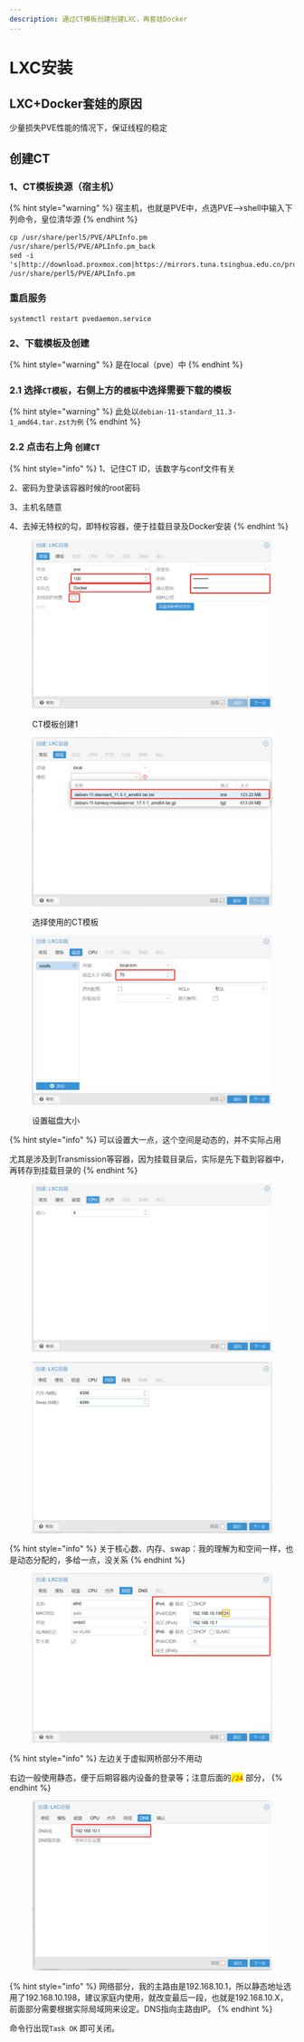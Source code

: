 ```yaml
---
description: 通过CT模板创建创建LXC，再套娃Docker
---
```


# LXC安装

## LXC+Docker套娃的原因

少量损失PVE性能的情况下，保证线程的稳定

## 创建CT

### 1、CT模板换源（宿主机）

{% hint style="warning" %}
宿主机，也就是PVE中，点选PVE-->shell中输入下列命令，皇位清华源
{% endhint %}

```
cp /usr/share/perl5/PVE/APLInfo.pm /usr/share/perl5/PVE/APLInfo.pm_back
sed -i 's|http://download.proxmox.com|https://mirrors.tuna.tsinghua.edu.cn/proxmox|g' /usr/share/perl5/PVE/APLInfo.pm
```

### 重启服务

```
systemctl restart pvedaemon.service
```

### 2、下载模板及创建

{% hint style="warning" %}
是在local（pve）中
{% endhint %}

### 2.1 选择`CT模板`，右侧上方的`模板`中选择需要下载的模板

{% hint style="warning" %}
此处以`debian-11-standard_11.3-1_amd64.tar.zst为例`
{% endhint %}

### 2.2 点击右上角 `创建CT` &#x20;

{% hint style="info" %}
1、记住CT ID，该数字与conf文件有关

2、密码为登录该容器时候的root密码

3、主机名随意

4、去掉无特权的勾，即特权容器，便于挂载目录及Docker安装
{% endhint %}

<figure><img src="../.gitbook/assets/image (7) (1).png" alt=""><figcaption><p>CT模板创建1</p></figcaption></figure>

<figure><img src="../.gitbook/assets/image (8).png" alt=""><figcaption><p>选择使用的CT模板</p></figcaption></figure>

<figure><img src="../.gitbook/assets/image (3) (1).png" alt=""><figcaption><p>设置磁盘大小</p></figcaption></figure>

{% hint style="info" %}
可以设置大一点，这个空间是动态的，并不实际占用

尤其是涉及到Transmission等容器，因为挂载目录后，实际是先下载到容器中，再转存到挂载目录的
{% endhint %}

<figure><img src="../.gitbook/assets/image (6).png" alt=""><figcaption></figcaption></figure>

<figure><img src="../.gitbook/assets/image (4) (1).png" alt=""><figcaption></figcaption></figure>

{% hint style="info" %}
关于核心数、内存、swap：我的理解为和空间一样，也是动态分配的，多给一点，没关系
{% endhint %}

<figure><img src="../.gitbook/assets/image (1) (1).png" alt=""><figcaption></figcaption></figure>

{% hint style="info" %}
左边关于虚拟网桥部分不用动

右边一般使用静态，便于后期容器内设备的登录等；注意后面的<mark style="color:red;">`/24`</mark> 部分，
{% endhint %}

<figure><img src="../.gitbook/assets/image (2) (1).png" alt=""><figcaption></figcaption></figure>

{% hint style="info" %}
网络部分，我的主路由是192.168.10.1，所以静态地址选用了192.168.10.198，建议家庭内使用，就改变最后一段，也就是192.168.10.X，前面部分需要根据实际局域网来设定。DNS指向主路由IP。
{% endhint %}

命令行出现`Task OK` 即可关闭。
